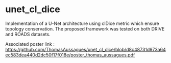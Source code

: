# unet_cl_dice
Implementation of a U-Net architecture using clDice metric which ensure topology conservation. The proposed framework was tested on both DRIVE and ROADS datasets. 

Associated poster link : https://github.com/ThomasAussagues/unet_cl_dice/blob/d8c48731d973a64ec583dea440d2dc50f17f018e/poster_thomas_aussagues.pdf
